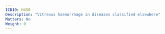 ```yaml
---
ICD10: H450
Description: "Vitreous haemorrhage in diseases classified elsewhere"
Matters: No
Weight: 0
---
```

